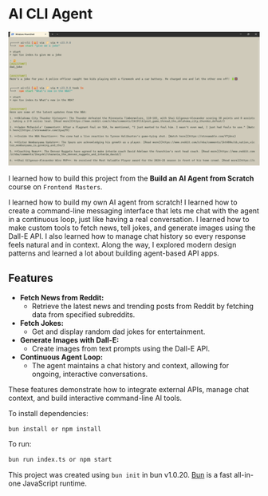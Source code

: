 # AI CLI Agent

[![Demo Video](./readme_src/img.webp)](readme_src/vid.mp4/ 'Click to watch the demo')

I learned how to build this project from the **Build an AI Agent from Scratch** course on `Frontend Masters`.

I learned how to build my own AI agent from scratch! I learned how to create a command-line messaging interface that lets me chat with the agent in a continuous loop, just like having a real conversation. I learned how to make custom tools to fetch news, tell jokes, and generate images using the Dall-E API. I also learned how to manage chat history so every response feels natural and in context. Along the way, I explored modern design patterns and learned a lot about building agent-based API apps.

## Features

- **Fetch News from Reddit:**
  - Retrieve the latest news and trending posts from Reddit by fetching data from specified subreddits.
- **Fetch Jokes:**
  - Get and display random dad jokes for entertainment.
- **Generate Images with Dall-E:**
  - Create images from text prompts using the Dall-E API.
- **Continuous Agent Loop:**
  - The agent maintains a chat history and context, allowing for ongoing, interactive conversations.

These features demonstrate how to integrate external APIs, manage chat context, and build interactive command-line AI tools.

To install dependencies:

```bash
bun install or npm install
```

To run:

```bash
bun run index.ts or npm start
```

This project was created using `bun init` in bun v1.0.20. [Bun](https://bun.sh) is a fast all-in-one JavaScript runtime.
